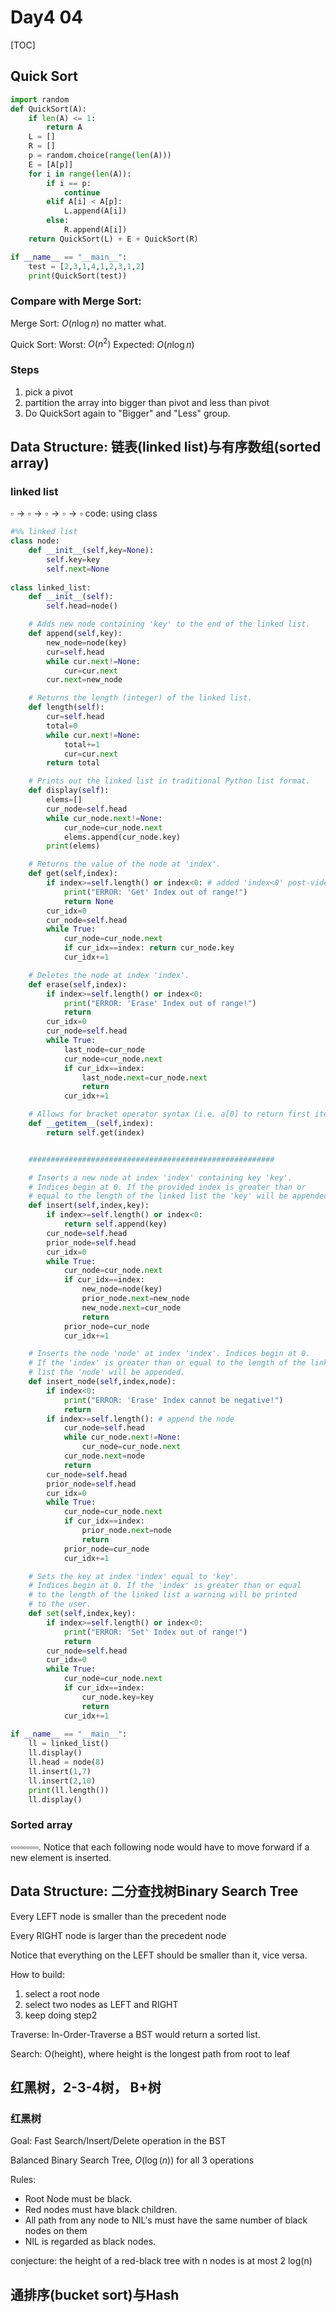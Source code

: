 # Day4 04

[TOC]

## Quick Sort

```python
import random
def QuickSort(A):
    if len(A) <= 1:
        return A
    L = []
    R = []
    p = random.choice(range(len(A)))
    E = [A[p]]
    for i in range(len(A)):
        if i == p:
            continue
        elif A[i] < A[p]:
            L.append(A[i])
        else:
            R.append(A[i])
    return QuickSort(L) + E + QuickSort(R)

if __name__ == "__main__":
    test = [2,3,1,4,1,2,3,1,2]
    print(QuickSort(test))
```

### Compare with Merge Sort:

Merge Sort: $O(n\log n)$ no matter what.

Quick Sort: Worst: $O(n^2)$  Expected: $O(n\log n)$

### Steps

1. pick a pivot
2. partition the array into bigger than pivot and less than pivot
3. Do QuickSort again to "Bigger" and "Less" group.

## Data Structure: 链表(linked list)与有序数组(sorted array)

### linked list

$\square \rightarrow \square \rightarrow\square \rightarrow\square \rightarrow \square$ code: using class

```python
#%% linked list
class node:
    def __init__(self,key=None):
        self.key=key
        self.next=None
         
class linked_list:
    def __init__(self):
        self.head=node()

    # Adds new node containing 'key' to the end of the linked list.
    def append(self,key):
        new_node=node(key)
        cur=self.head
        while cur.next!=None:
            cur=cur.next
        cur.next=new_node

    # Returns the length (integer) of the linked list.
    def length(self):
        cur=self.head
        total=0
        while cur.next!=None:
            total+=1
            cur=cur.next
        return total 

    # Prints out the linked list in traditional Python list format. 
    def display(self):
        elems=[]
        cur_node=self.head
        while cur_node.next!=None:
            cur_node=cur_node.next
            elems.append(cur_node.key)
        print(elems)

    # Returns the value of the node at 'index'. 
    def get(self,index):
        if index>=self.length() or index<0: # added 'index<0' post-video
            print("ERROR: 'Get' Index out of range!")
            return None
        cur_idx=0
        cur_node=self.head
        while True:
            cur_node=cur_node.next
            if cur_idx==index: return cur_node.key
            cur_idx+=1

    # Deletes the node at index 'index'.
    def erase(self,index):
        if index>=self.length() or index<0: 
            print("ERROR: 'Erase' Index out of range!")
            return 
        cur_idx=0
        cur_node=self.head
        while True:
            last_node=cur_node
            cur_node=cur_node.next
            if cur_idx==index:
                last_node.next=cur_node.next
                return
            cur_idx+=1

    # Allows for bracket operator syntax (i.e. a[0] to return first item).
    def __getitem__(self,index):
        return self.get(index)


    #######################################################

    # Inserts a new node at index 'index' containing key 'key'.
    # Indices begin at 0. If the provided index is greater than or 
    # equal to the length of the linked list the 'key' will be appended.
    def insert(self,index,key):
        if index>=self.length() or index<0:
            return self.append(key)
        cur_node=self.head
        prior_node=self.head
        cur_idx=0
        while True:
            cur_node=cur_node.next
            if cur_idx==index: 
                new_node=node(key)
                prior_node.next=new_node
                new_node.next=cur_node
                return
            prior_node=cur_node
            cur_idx+=1

    # Inserts the node 'node' at index 'index'. Indices begin at 0.
    # If the 'index' is greater than or equal to the length of the linked 
    # list the 'node' will be appended.
    def insert_node(self,index,node):
        if index<0:
            print("ERROR: 'Erase' Index cannot be negative!")
            return
        if index>=self.length(): # append the node
            cur_node=self.head
            while cur_node.next!=None:
                cur_node=cur_node.next
            cur_node.next=node
            return
        cur_node=self.head
        prior_node=self.head
        cur_idx=0
        while True:
            cur_node=cur_node.next
            if cur_idx==index: 
                prior_node.next=node
                return
            prior_node=cur_node
            cur_idx+=1

    # Sets the key at index 'index' equal to 'key'.
    # Indices begin at 0. If the 'index' is greater than or equal 
    # to the length of the linked list a warning will be printed 
    # to the user.
    def set(self,index,key):
        if index>=self.length() or index<0:
            print("ERROR: 'Set' Index out of range!")
            return
        cur_node=self.head
        cur_idx=0
        while True:
            cur_node=cur_node.next
            if cur_idx==index: 
                cur_node.key=key
                return
            cur_idx+=1
            
if __name__ == "__main__":
    ll = linked_list()
    ll.display()
    ll.head = node(8)
    ll.insert(1,7)
    ll.insert(2,10)
    print(ll.length())
    ll.display()
```

### Sorted array

$\square \square \square \square\square \square \square \square \square$.  Notice that each following node would have to move forward if a new element is inserted.

## Data Structure: 二分查找树Binary Search Tree

Every LEFT node is smaller than the precedent node

Every RIGHT node is larger than the precedent node

Notice that everything on the LEFT should be smaller than it, vice versa.

How to build:

1. select a root node
2. select two nodes as LEFT and RIGHT
3. keep doing step2

Traverse: In-Order-Traverse a BST would return a sorted list.

Search: O(height), where height is the longest path from root to leaf

## 红黑树，2-3-4树， B+树

### 红黑树

Goal: Fast Search/Insert/Delete operation in the BST

Balanced Binary Search Tree, $O(\log(n))$ for all 3 operations

Rules:

* Root Node must be black.
* Red nodes must have black children.
* All path from any node to NIL's must have the same number of black nodes on them
* NIL is regarded as black nodes.

conjecture: the height of a red-black tree with n nodes is at most 2 log(n)



## 通排序(bucket sort)与Hash



